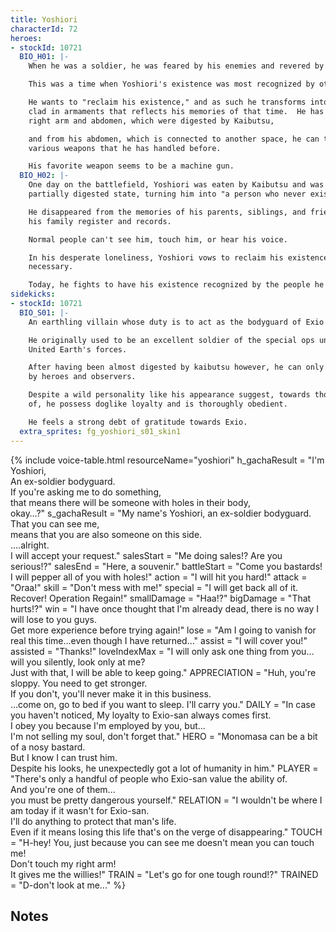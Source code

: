```yaml
---
title: Yoshiori
characterId: 72
heroes:
- stockId: 10721
  BIO_H01: |-
    When he was a soldier, he was feared by his enemies and revered by his allies.

    This was a time when Yoshiori's existence was most recognized by others.

    He wants to "reclaim his existence," and as such he transforms into a villain
    clad in armaments that reflects his memories of that time.  He has regained his
    right arm and abdomen, which were digested by Kaibutsu,

    and from his abdomen, which is connected to another space, he can take out
    various weapons that he has handled before.

    His favorite weapon seems to be a machine gun.
  BIO_H02: |-
    One day on the battlefield, Yoshiori was eaten by Kaibutsu and was freed in a
    partially digested state, turning him into "a person who never existed".

    He disappeared from the memories of his parents, siblings, and friends, and from
    his family register and records.

    Normal people can't see him, touch him, or hear his voice.

    In his desperate loneliness, Yoshiori vows to reclaim his existence by any means
    necessary.

    Today, he fights to have his existence recognized by the people he loves again.
sidekicks:
- stockId: 10721
  BIO_S01: |-
    An earthling villain whose duty is to act as the bodyguard of Exio.

    He originally used to be an excellent soldier of the special ops unit of the
    United Earth's forces.

    After having been almost digested by kaibutsu however, he can only be perceived
    by heroes and observers.

    Despite a wild personality like his appearance suggest, towards those he approve
    of, he possess doglike loyalty and is thoroughly obedient.

    He feels a strong debt of gratitude towards Exio.
  extra_sprites: fg_yoshiori_s01_skin1
---
```


{% include voice-table.html resourceName="yoshiori"
h_gachaResult = "I'm Yoshiori,<br>An ex-soldier bodyguard.<br>If you're asking me to do something,<br>that means there will be someone with holes in their body,<br>okay…?"
s_gachaResult = "My name's Yoshiori, an ex-soldier bodyguard.<br>That you can see me,<br>means that you are also someone on this side.<br>….alright.<br>I will accept your request."
salesStart = "Me doing sales!? Are you serious!?"
salesEnd = "Here, a souvenir."
battleStart = "Come you bastards! I will pepper all of you with holes!"
action = "I will hit you hard!"
attack = "Oraa!"
skill = "Don't mess with me!"
special = "I will get back all of it. Recover! Operation Regain!"
smallDamage = "Haa!?"
bigDamage = "That hurts!?"
win = "I have once thought that I'm already dead, there is no way I will lose to you guys.<br>Get more experience before trying again!"
lose = "Am I going to vanish for real this time…even though I have returned…"
assist = "I will cover you!"
assisted = "Thanks!"
loveIndexMax = "I will only ask one thing from you…will you silently, look only at me?<br>Just with that, I will be able to keep going."
APPRECIATION = "Huh, you're sloppy. You need to get stronger.<br>If you don't, you'll never make it in this business.<br>…come on, go to bed if you want to sleep. I'll carry you."
DAILY = "In case you haven't noticed, My loyalty to Exio-san always comes first.<br>I obey you because I'm employed by you, but...<br>I'm not selling my soul, don't forget that."
HERO = "Monomasa can be a bit of a nosy bastard.<br>But I know I can trust him.<br>Despite his looks, he unexpectedly got a lot of humanity in him."
PLAYER = "There's only a handful of people who Exio-san value the ability of.<br>And you're one of them...<br>you must be pretty dangerous yourself."
RELATION = "I wouldn't be where I am today if it wasn't for Exio-san.<br> I'll do anything to protect that man's life.<br>Even if it means losing this life that's on the verge of disappearing."
TOUCH = "H-hey! You, just because you can see me doesn't mean you can touch me!<br>Don't touch my right arm!<br>It gives me the willies!"
TRAIN = "Let's go for one tough round!?"
TRAINED = "D-don't look at me..."
%}

## Notes
